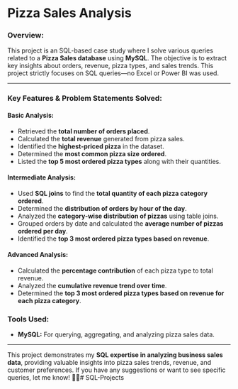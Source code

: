 # **Pizza Sales Analysis**  

### **Overview:**  
This project is an SQL-based case study where I solve various queries related to a **Pizza Sales database** using **MySQL**. The objective is to extract key insights about orders, revenue, pizza types, and sales trends. This project strictly focuses on SQL queries—no Excel or Power BI was used.  

---

### **Key Features & Problem Statements Solved:**  

#### **Basic Analysis:**  
- Retrieved the **total number of orders placed**.  
- Calculated the **total revenue** generated from pizza sales.  
- Identified the **highest-priced pizza** in the dataset.  
- Determined the **most common pizza size ordered**.  
- Listed the **top 5 most ordered pizza types** along with their quantities.  

#### **Intermediate Analysis:**  
- Used **SQL joins** to find the **total quantity of each pizza category ordered**.  
- Determined the **distribution of orders by hour of the day**.  
- Analyzed the **category-wise distribution of pizzas** using table joins.  
- Grouped orders by date and calculated the **average number of pizzas ordered per day**.  
- Identified the **top 3 most ordered pizza types based on revenue**.  

#### **Advanced Analysis:**  
- Calculated the **percentage contribution** of each pizza type to total revenue.  
- Analyzed the **cumulative revenue trend over time**.  
- Determined the **top 3 most ordered pizza types based on revenue for each pizza category**.  

### **Tools Used:**  
- **MySQL:** For querying, aggregating, and analyzing pizza sales data.  

---

This project demonstrates my **SQL expertise in analyzing business sales data**, providing valuable insights into pizza sales trends, revenue, and customer preferences. If you have any suggestions or want to see specific queries, let me know! 🍕🚀# SQL-Projects
